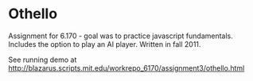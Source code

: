 Othello
=======

Assignment for 6.170 - goal was to practice javascript fundamentals. Includes the option to play an AI player. Written in fall 2011.

See running demo at http://blazarus.scripts.mit.edu/workrepo_6170/assignment3/othello.html



